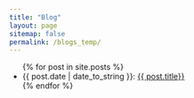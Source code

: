 ```yaml
---
title: "Blog"
layout: page
sitemap: false
permalink: /blogs_temp/
---
```


<ul>
  {% for post in site.posts %}
    <li>
      {{ post.date | date_to_string }}: <a href="{{ site.url }}{{ site.baseurl }}{{ post.url }}">{{ post.title}}</a>
    </li>
  {% endfor %}
</ul>
